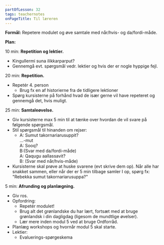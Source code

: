 ```yaml
---
partOfLesson: 32
tags: teachernotes
onPageTitle: Til læreren
---
```

**Formål:** Repetere modulet og øve samtale med når/hvis- og da/fordi-måde.

**Plan:**

10 min: **Repetition og lektier.**

- Kingullermi suna ilikkarparput?
- Gennemgå evt. spørgsmål vedr. lektier og hvis der er nogle hyppige fejl.

20 min: **Repetition.**

- Repetér 4. person
    - Brug fx en af historierne fra de tidligere lektioner
- Spørg kursisterne på forhånd hvad de især gerne vil have repeteret og gennemgå det, hvis muligt.

25 min: **Samtaleøvelse.**

- Giv kursisterne max 5 min til at tænke over hvordan de vil svare på følgende spørgsmål.
- Stil spørgsmål til hinanden om rejser:
    - A: Sumut takornariarusuppit?<br>...-mut<br>A: Sooq?<br>B:(Svar med da/fordi-måde)<br>A: Qaqugu aallassavit?<br>B: (Svar med når/hvis-måde)
- Kursisterne skal prøve at huske svarene (evt skrive dem op). Når alle har snakket sammen, eller når der er 5 min tilbage samler I op, spørg fx: "Rebekka sumut takornariarusuppa?"

5 min: **Afrunding og planlægning.**

- Giv ros.
- Opfordring:
    - Repetér modulet!
    - Brug alt det grønlandske du har lært, fortsæt med at bruge grønlandsk i din dagligdag (ligesom de mundtlige øvelser).
    - Lær mere inden modul 5 ved at bruge Ordforråd.
- Planlæg workshops og hvornår modul 5 skal starte.
- Lektier:
    - Evaluerings-spørgeskema
